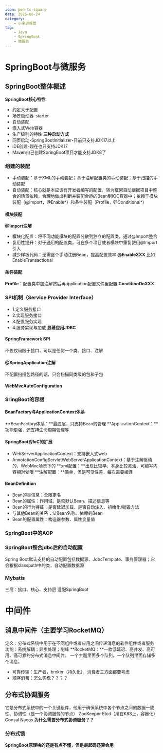 ```yaml
---
icon: pen-to-square
date: 2025-06-24
category:
    - 小米训练营
tag:
    - Java
    - SpringBoot
    - 微服务
---
```

# SpringBoot与微服务
## SpringBoot整体概述
**SpringBoot核心特性**
- 约定大于配置
- 场景启动器-starter
- 自动装配
- 嵌入式Web容器
- 生产级别的特性
**三种启动方式**
- 网页启动-SpringBootInitializer-目前只支持JDK17以上
- IDE创建-现在也只支持JDK17
- Maven自己创建SpringBoot项目才能支持JDK8了
### 组建的装配
- 手动装配：基于XML的手动装配；基于注解配置类的手动装配；基于扫描的手动装配
- 自动装配：核心就是本应该有开发者编写的配置，转为框架自动跟据项目中整合的场景依赖，合理地做出判断并装配合适的Bean到IOC容器中；依赖于模块装配（@Import，@Enable*）和条件装配（Profile，@Conditional*）
#### 模块装配
**@Import注解**
- 模块化配置：将不同功能模块的配置分散到独立的配置类，通过@Import整合
- 复用性提升：对于通用的配置类，可在多个项目或者模块中重复使用@Import引入
- 减少样板代码：无需逐个手动注册Bean，提高配置效率
**@EnableXXX**
比如EnableTransactional
#### 条件装配
**Profile**：配置类中加注解然后再application配置文件里配置
**ConditionOnXXX**
### SPI机制（Service Provider Interface）
- 1.定义服务接口
- 2.实现服务接口
- 3.配置服务实现
- 4.服务实现与加载
**显著应用JDBC**
#### SpringFramework SPI
不仅仅局限于接口，可以是任何一个类、接口、注解
#### @SpringApplication注解
不配置扫描包路径的话，只会扫描同类级的包和子包
#### WebMvcAutoConfiguration
### SringBoot的容器
#### BeanFactory与ApplicationContext体系
**BeanFactory体系：**最底层，只支持Bean的管理
**ApplicationContext：**功能更强，还支持生命周期管理等
#### SpringBoot对IoC的扩展
- WebServerApplicationContext：支持嵌入式web
- AnnotationConfigServletWebServerApplicationContext：基于注解驱动的、WebMvc场景下的
**xml配置：**出现比较早、本身比较灵活、可编写内容相对受限
**注解配置：**简单，但是可见性差，每次需要编译
#### BeanDefinition
- Bean的类信息：全限定名
- Bean的属性：作用域、是否默认Bean、描述信息等
- Bean的行为特征；是否延迟加载、是否自动注入、初始化/销毁方法
- 与其他Bean的关系：父Bean名称、依赖的Bean
- Bean的配置属性：构造器参数、属性变量值

### SpringBoot中的AOP
### SpringBoot整合jdbc后的自动配置
Spring Boot默认支持的自动配置包括数据源、JdbcTemplate、事务管理器；它会根据classpath中的类，自动配置数据源
### Mybatis
三层：接口、核心、支持层
适配SpringBoot
# 中间件
## 消息中间件（主要学习RocketMQ）
定义：分布式系统中用于在不同组件或者应用之间传递消息的软件组件或者服务
功能：系统解耦；异步处理；削峰
**RocketMQ：**一款低延迟、高并发、高可用、高可靠的分布式消息中间件。
一个主题里面多个队列，一个队列里面存储多个消息。
- 可靠传输：生产者，broker（持久化），消费者三方面都要考虑
- 顺序消费：怎么实现？？？？
## 分布式协调服务
它是分布式系统中的一个关键组件，他用于确保系统中各个节点之间的数据一致性、协调性（是一个协调服务的节点）
ZooKeeper  Etcd（用在K8S上，容器化）  Consul  Nacos
**为什么需要分布式协调服务？？**
### 分布式锁

**SpringBoot原理啥的还是有点不懂，但是最起码还算会用**


